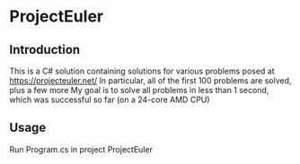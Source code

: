 # ProjectEuler

## Introduction

This is a C# solution containing solutions for various problems posed at https://projecteuler.net/
In particular, all of the first 100 problems are solved, plus a few more
My goal is to solve all problems in less than 1 second, which was successful so far (on a 24-core AMD CPU)

## Usage

Run Program.cs in project ProjectEuler